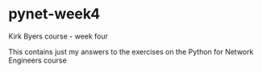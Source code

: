 # pynet-week4
Kirk Byers course - week four

This contains just my answers to the exercises on the Python for Network Engineers course
